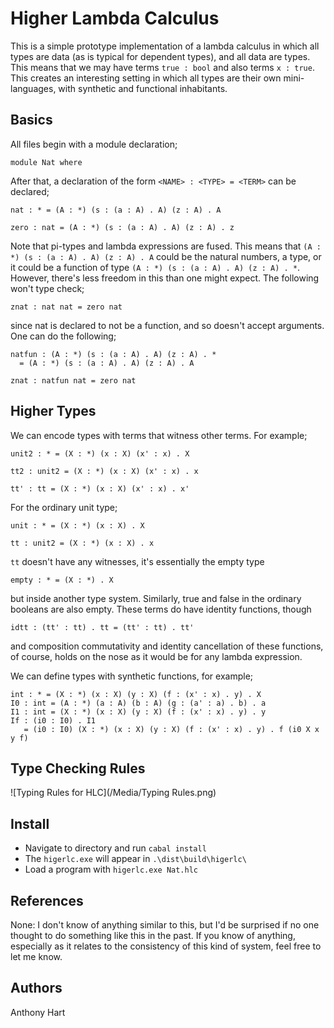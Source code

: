 Higher Lambda Calculus
======================

This is a simple prototype implementation of a lambda calculus
in which all types are data (as is typical for dependent types),
and all data are types. This means that we may have terms
`true : bool` and also terms `x : true`. This creates an interesting
setting in which all types are their own mini-languages, with synthetic
and functional inhabitants.

Basics
-------

All files begin with a module declaration;

```
module Nat where
```

After that, a declaration of the form `<NAME> : <TYPE> = <TERM>`
can be declared;
```
nat : * = (A : *) (s : (a : A) . A) (z : A) . A

zero : nat = (A : *) (s : (a : A) . A) (z : A) . z
```

Note that pi-types and lambda expressions are fused. This means that
`(A : *) (s : (a : A) . A) (z : A) . A` could be the natural numbers,
a type, or it could be a function of type `(A : *) (s : (a : A) . A) (z : A) . *`.
However, there's less freedom in this than one might expect. The following won't
type check;

```
znat : nat nat = zero nat
```

since nat is declared to not be a function, and so doesn't accept arguments.
One can do the following;

```
natfun : (A : *) (s : (a : A) . A) (z : A) . *
  = (A : *) (s : (a : A) . A) (z : A) . A

znat : natfun nat = zero nat
```

Higher Types
------------

We can encode types with terms that witness other terms. For example;

```
unit2 : * = (X : *) (x : X) (x' : x) . X

tt2 : unit2 = (X : *) (x : X) (x' : x) . x

tt' : tt = (X : *) (x : X) (x' : x) . x'

```

For the ordinary unit type;

```
unit : * = (X : *) (x : X) . X

tt : unit2 = (X : *) (x : X) . x
```

`tt` doesn't have any witnesses, it's essentially the empty type

```
empty : * = (X : *) . X

```

but inside another type system. Similarly, true and false in the
ordinary booleans are also empty. These terms do have identity functions,
though

```
idtt : (tt' : tt) . tt = (tt' : tt) . tt'
```

and composition commutativity and identity cancellation of these functions, of course, 
holds on the nose as it would be for any lambda expression.

We can define types with synthetic functions, for example;

```
int : * = (X : *) (x : X) (y : X) (f : (x' : x) . y) . X
I0 : int = (A : *) (a : A) (b : A) (g : (a' : a) . b) . a
I1 : int = (X : *) (x : X) (y : X) (f : (x' : x) . y) . y
If : (i0 : I0) . I1
   = (i0 : I0) (X : *) (x : X) (y : X) (f : (x' : x) . y) . f (i0 X x y f)
```

Type Checking Rules
-------------------

![Typing Rules for HLC](/Media/Typing Rules.png)

Install
-------

* Navigate to directory and run `cabal install`
* The `higerlc.exe` will appear in `.\dist\build\higerlc\`
* Load a program with `higerlc.exe Nat.hlc`

References
--------------------
None: I don't know of anything similar to this, but I'd be surprised if no one
thought to do something like this in the past. If you know of anything, especially
as it relates to the consistency of this kind of system, feel free to let me know.

Authors
-------

Anthony Hart
